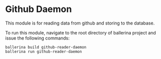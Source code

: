 # Github Daemon

This module is for reading data from github and storing to the database. 

To run this module, navigate to the root directory of ballerina project and issue the following commands: 

    ballerina build github-reader-daemon
    ballerina run github-reader-daemon